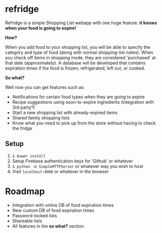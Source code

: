 refridge
======

Refridge is a simple Shopping List webapp with one huge feature: **it knows when your food is going to expire!**

**How?**

When you add food to your shopping list, you will be able to specify the category and type of food (along with normal shopping-list notes). When you check off items in shopping mode, they are considered 'purchased' at that date (approximately). A database will be developed that contains expiration times if the food is frozen, refrigerated, left out, or cooked.

**So what?**

Well now you can get features such as:
* Notifications for certain food types when they are going to expire
* Recipe suggestions using soon-to-expire ingredients (integration with 3rd party?)
* Start a new shopping list with already-expired items
* Shared family shopping lists
* Know what you need to pick up from the store without having to check the fridge

## Setup
1. `$ bower install`
2. Setup Firebase authentication keys for 'Github' or whatever
3. `$ python -m SimpleHTTPServer` or whatever way you wish to host
4. Visit `localhost:8000` or whatever in the browser

# Roadmap
* Integration with online DB of food expiration times
* New custom DB of food expiration times
* Password-locked lists
* Shareable lists
* All features in the **so what?** section